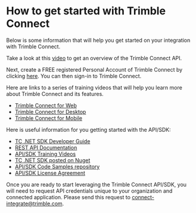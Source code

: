 # How to get started with Trimble Connect

Below is some information that will help you get started on your integration with Trimble Connect.

Take a look at this [video](https://www.youtube.com/playlist?list=PLB3LvMW41rgbYMnTAV7hchEbv9rB0G7A2 "video") to get an overview of the Trimble Connect API.

Next, create a FREE registered Personal Account of Trimble Connect by clicking [here](http://connect.trimble.com/get-started). You can then sign-in to Trimble Connect.

Here are links to a series of training videos that will help you learn more about Trimble Connect and its features.

* [Trimble Connect for Web](https://www.youtube.com/playlist?list=PLB3LvMW41rga7Qz1WIBooFg53KO9_Dh28 "TCW")
* [Trimble Connect for Desktop](https://www.youtube.com/playlist?list=PLB3LvMW41rgb5Adn0GWNblnUEpB6BxY1q "TCD")
* [Trimble Connect for Mobile](https://www.youtube.com/playlist?list=PLB3LvMW41rgZeEP3IeqTU5gwy-G7ShvQr "TCM")

Here is useful information for you getting started with the API/SDK:

* [TC .NET SDK Developer Guide](documentation/Developer%20Guide.md)
* [REST API Documentation](https://app.connect.trimble.com/tc/static/apidoc.html)
* [API/SDK Training Videos](https://www.youtube.com/playlist?list=PLB3LvMW41rgbYMnTAV7hchEbv9rB0G7A2)
* [TC .NET SDK posted on Nuget](https://www.nuget.org/profiles/TrimbleConnect)
* [API/SDK Code Samples repository](https://github.com/Trimble-Connect/samples)
* [API/SDK License Agreement](https://gteam.zendesk.com/hc/en-us/articles/207161976--NET-SDK-Licensing-)

Once you are ready to start leveraging the Trimble Connect API/SDK, you will need to request API credentials unique to your organization and connected application. Please send this request to <connect-integrate@trimble.com>. 

